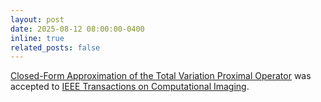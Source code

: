 ```yaml
---
layout: post
date: 2025-08-12 08:00:00-0400
inline: true
related_posts: false
---
```


 [Closed-Form Approximation of the Total Variation Proximal Operator](https://arxiv.org/abs/2412.07718) was accepted to [IEEE Transactions on Computational Imaging](https://ieeexplore.ieee.org/xpl/RecentIssue.jsp?punumber=6745852).